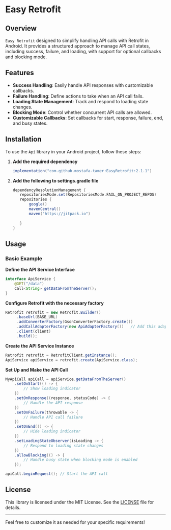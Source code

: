 ﻿# Easy Retrofit


## Overview

`Easy Retrofit` designed to simplify handling API calls with Retrofit in Android. It provides a structured approach to manage API call states, including success, failure, and loading, with support for optional callbacks and blocking mode.

## Features

- **Success Handling**: Easily handle API responses with customizable callbacks.
- **Failure Handling**: Define actions to take when an API call fails.
- **Loading State Management**: Track and respond to loading state changes.
- **Blocking Mode**: Control whether concurrent API calls are allowed.
- **Customizable Callbacks**: Set callbacks for start, response, failure, end, and busy states.

## Installation

To use the `Api` library in your Android project, follow these steps:

1. **Add the required dependency** 

   ```gradle
   implementation("com.github.mostafa-tamer:EasyRetrofit:2.1.1") 
   ```
   
2. **Add the following to settings.gradle file**

   ```gradle
   dependencyResolutionManagement {
      repositoriesMode.set(RepositoriesMode.FAIL_ON_PROJECT_REPOS)
      repositories {
          google()
          mavenCentral()
          maven("https://jitpack.io")
  
      }
   }
   ```

## Usage

### Basic Example

**Define the API Service Interface**

```java
interface ApiService {
    @GET("/data")
    Call<String> getDataFromTheServer();
}
```

**Configure Retrofit with the necessary factory**

```java
Retrofit retrofit = new Retrofit.Builder()
     .baseUrl(BASE_URL)
     .addConverterFactory(GsonConverterFactory.create())
     .addCallAdapterFactory(new ApiAdapterFactory())   // Add this adapter factory
     .client(client)
     .build();
```

**Create the API Service Instance**

```java
Retrofit retrofit = RetrofitClient.getInstance();
ApiService apiService = retrofit.create(ApiService.class);
```

**Set Up and Make the API Call**

```java
MyApiCall apiCall = apiService.getDataFromTheServer()
    .setOnStart(() -> {
        // Show loading indicator
    })
    .setOnResponse((response, statusCode) -> {
        // Handle the API response
    })
    .setOnFailure(throwable -> {
        // Handle API call failure
    })
    .setOnEnd(() -> {
        // Hide loading indicator
    })
    .setLoadingStateObserver(isLoading -> {
        // Respond to loading state changes
    })
    .allowBlocking(() -> {
        // Handle busy state when blocking mode is enabled
    });

apiCall.beginRequest(); // Start the API call
```


## License

This library is licensed under the MIT License. See the [LICENSE](LICENSE) file for details.

---

Feel free to customize it as needed for your specific requirements!
